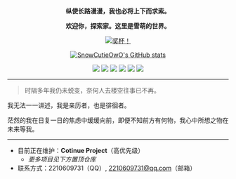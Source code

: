 
<div align="center">

**纵使长路漫漫，我也必将上下而求索。**

**欢迎你，探索家。这里是雪萌的世界。**

[![奖杯！](https://github-profile-trophy.vercel.app/?username=SnowCutieOwO)](https://github.com/ryo-ma/github-profile-trophy)

[![SnowCutieOwO's GitHub stats](https://github-readme-stats.vercel.app/api?username=SnowCutieOwO)](https://github.com/anuraghazra/github-readme-stats)

[![](https://img.shields.io/badge/@-Bilibili-fc8bab)](https://space.bilibili.com/57061727) [![](https://img.shields.io/badge/@-Modrinth-1BD96A)](https://modrinth.com/user/SnowCutieOwO) [![](https://img.shields.io/badge/@-爱发电-926BE5)](https://afdian.com/a/SnowCutieOwO) [![](https://img.shields.io/badge/@-SpigotMC-ed8106)](https://www.spigotmc.org/members/snowcutieowo.849243/) [![](https://img.shields.io/badge/@-BuiltByBit-2D87C3)](https://builtbybit.com/members/snowcutieowo.318559/) [![](https://img.shields.io/badge/@-Polymart-059170)](https://polymart.org/user/2872/snowcutieowo)

</div>

---

> 时隔多年我仍未蜕变，奈何人去楼空往事已不再。

我无法一一讲述，我是亲历者，也是徘徊者。

茫然的我在日复一日的焦虑中缓缓向前，即便不知前方有何物，我心中所想之物在未来等我。

---

* 目前正在维护：**Cotinue Project**（高优先级）
    * *更多项目见下方置顶仓库*
* 联系方式：2210609731（QQ）, 2210609731@qq.com（邮箱）

